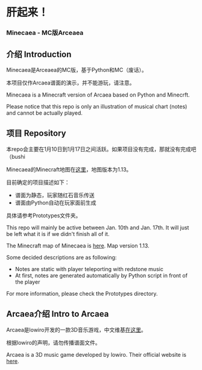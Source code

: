 # 肝起来！
### Minecaea - MC版Arceaea

## 介绍 Introduction
Minecaea是Arceaea的MC版，基于Python和MC（废话）。

本项目仅作Arcaea谱面的演示，并不能游玩，请注意。

Minecaea is a Minecraft version of Arcaea based on Python and Minecrft.

Please notice that this repo is only an illustration of musical chart (notes) and cannot be actually played.

## 项目 Repository
本repo会主要在1月10日到1月17日之间活跃。如果项目没有完成，那就没有完成吧（bushi

Minecaea的Minecraft地图在[这里](https://github.com/EnderKerman/Minecraft-Worlds/tree/master/Worlds/1.13_Minecaea)，地图版本为1.13。

目前确定的项目描述如下：
* 谱面为静态，玩家随红石音乐传送
* 谱面由Python自动在玩家面前生成

具体请参考Prototypes文件夹。

This repo will mainly be active between Jan. 10th and Jan. 17th. It will just be left what it is if we didn't finish all of it.

The Minecraft map of Minecaea is [here](https://github.com/EnderKerman/Minecraft-Worlds/tree/master/Worlds/1.13_Minecaea). Map version 1.13.

Some decided descriptions are as following:
* Notes are static with player teleporting with redstone music
* At first, notes are generated automatically by Python script in front of the player

For more information, please check the Prototypes directory.

## Arcaea介绍 Intro to Arcaea
Arcaea是lowiro开发的一款3D音乐游戏，中文维基[在这里](http://wiki.arcaea.cn/index.php/首页)。

根据lowiro的声明，请勿传播谱面文件。

Arcaea is a 3D music game developed by lowiro. Their official website is [here](https://arcaea.lowiro.com/en).